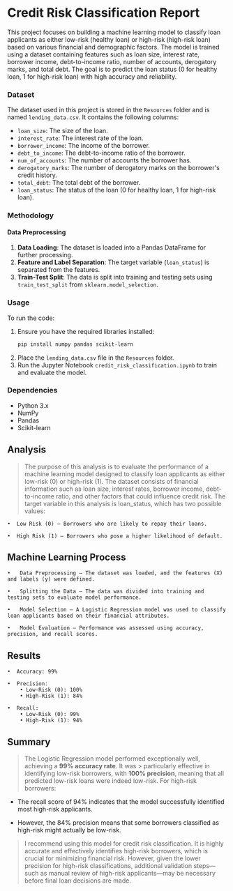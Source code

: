 # Credit Risk Classification Report

This project focuses on building a machine learning model to classify loan applicants as either low-risk (healthy loan) or high-risk (high-risk loan) based on various financial and demographic factors. The model is trained using a dataset containing features such as loan size, interest rate, borrower income, debt-to-income ratio, number of accounts, derogatory marks, and total debt. The goal is to predict the loan status (0 for healthy loan, 1 for high-risk loan) with high accuracy and reliability.

### Dataset

The dataset used in this project is stored in the `Resources` folder and is named `lending_data.csv`. It contains the following columns:

- `loan_size`: The size of the loan.
- `interest_rate`: The interest rate of the loan.
- `borrower_income`: The income of the borrower.
- `debt_to_income`: The debt-to-income ratio of the borrower.
- `num_of_accounts`: The number of accounts the borrower has.
- `derogatory_marks`: The number of derogatory marks on the borrower's credit history.
- `total_debt`: The total debt of the borrower.
- `loan_status`: The status of the loan (0 for healthy loan, 1 for high-risk loan).

### Methodology

#### Data Preprocessing

1. **Data Loading**: The dataset is loaded into a Pandas DataFrame for further processing.
2. **Feature and Label Separation**: The target variable (`loan_status`) is separated from the features.
3. **Train-Test Split**: The data is split into training and testing sets using `train_test_split` from `sklearn.model_selection`.

### Usage

To run the code:

1. Ensure you have the required libraries installed:
   ```bash
   pip install numpy pandas scikit-learn
   ```
2. Place the `lending_data.csv` file in the `Resources` folder.
3. Run the Jupyter Notebook `credit_risk_classification.ipynb` to train and evaluate the model.

### Dependencies

- Python 3.x
- NumPy
- Pandas
- Scikit-learn


## Analysis

> The purpose of this analysis is to evaluate the performance of a machine learning model designed to classify loan applicants as either low-risk (0) or high-risk (1). The dataset consists of financial information such as loan size, interest rates, borrower income, debt-to-income ratio, and other factors that could influence credit risk. The target variable in this analysis is loan_status, which has two possible values:

	•  Low Risk (0) – Borrowers who are likely to repay their loans.

	•  High Risk (1) – Borrowers who pose a higher likelihood of default.

## Machine Learning Process

	•	Data Preprocessing – The dataset was loaded, and the features (X) and labels (y) were defined.

	•	Splitting the Data – The data was divided into training and testing sets to evaluate model performance.

	•	Model Selection – A Logistic Regression model was used to classify loan applicants based on their financial attributes.

	•	Model Evaluation – Performance was assessed using accuracy, precision, and recall scores.


## Results

	•  Accuracy: 99%

	•  Precision:
		• Low-Risk (0): 100%
		• High-Risk (1): 84%

	•  Recall:
		• Low-Risk (0): 99%
		• High-Risk (1): 94%


## Summary

 > The Logistic Regression model performed exceptionally well, achieving a **99% accuracy rate**. It was > particularly effective in identifying low-risk borrowers, with **100% precision**, meaning that all predicted low-risk loans were indeed low-risk. For high-risk borrowers:
 - The recall score of 94% indicates that the model successfully identified most high-risk applicants.

 - However, the 84% precision means that some borrowers classified as high-risk might actually be low-risk.

> I recommend using this model for credit risk classification. It is highly accurate and effectively identifies high-risk borrowers, which is crucial for minimizing financial risk. However, given the lower precision for high-risk classifications, additional validation steps—such as manual review of high-risk applicants—may be necessary before final loan decisions are made.
